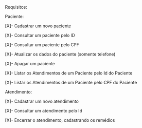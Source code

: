 Requisitos:

Paciente:

[X]- Cadastrar um novo paciente

[X]- Consultar um paciente pelo ID

[X]- Consultar um paciente pelo CPF

[X]- Atualizar os dados do paciente (somente telefone)

[X]- Apagar um paciente

[X]- Listar os Atendimentos de um Paciente pelo Id do Paciente

[X]- Listar os Atendimentos de um Paciente pelo CPF do Paciente

Atendimento:

[X]- Cadastrar um novo atendimento

[X]- Consultar um atendimento pelo Id

[X]- Encerrar o atendimento, cadastrando os remédios

